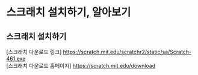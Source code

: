 # 스크래치 설치하기, 알아보기

## 스크래치 설치하기


[스크래치 다운로드 링크] https://scratch.mit.edu/scratchr2/static/sa/Scratch-461.exe <br/>
[스크래치 다운로드 홈페이지] https://scratch.mit.edu/download
